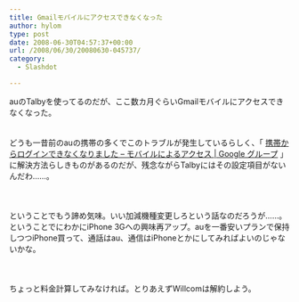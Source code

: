 ```yaml
---
title: Gmailモバイルにアクセスできなくなった
author: hylom
type: post
date: 2008-06-30T04:57:37+00:00
url: /2008/06/30/20080630-045737/
category:
  - Slashdot

---
```

auのTalbyを使ってるのだが、ここ数カ月ぐらいGmailモバイルにアクセスできなくなった。  
</br>   
どうも一昔前のauの携帯の多くでこのトラブルが発生しているらしく、「   [携帯からログインできなくなりました &#8211; モバイルによるアクセス | Google グループ][1] 」に解決方法らしきものがあるのだが、残念ながらTalbyにはその設定項目がないんだわ……。</br>  
</br>   
ということでもう諦め気味。いい加減機種変更しろという話なのだろうが……。ということでにわかにiPhone 3Gへの興味再アップ。auを一番安いプランで保持しつつiPhone買って、通話はau、通信はiPhoneとかにしてみればよいのじゃないかな。</br>  
</br>   
ちょっと料金計算してみなければ。とりあえずWillcomは解約しよう。</br>  
</br>  
</br>

 [1]: http://groups.google.com/group/gmail-mobile-ja/browse_thread/thread/5ef681aa4d549060/4dd0ceda5705646f?lnk=gst&q=%E5%86%85%E8%94%B5%E3%83%96%E3%83%A9%E3%82%A6%E3%82%B6%E3%81%8C%E8%A1%A8%E7%A4%BA%E3%81%97%E3%81%A6%E3%81%84%E3%82%8B%E3%82%A8%E3%83%A9%E3%83%BC#
